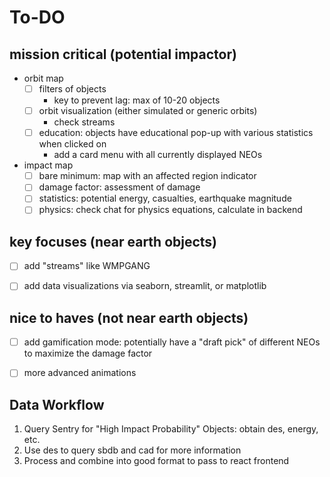 # To-DO

## mission critical (potential impactor)
- orbit map
    - [ ] filters of objects
        - key to prevent lag: max of 10-20 objects
    - [ ] orbit visualization (either simulated or generic orbits)
        - check streams
    - [ ] education: objects have educational pop-up with various statistics when clicked on
        - add a card menu with all currently displayed NEOs

- impact map
    - [ ] bare minimum: map with an affected region indicator
    - [ ] damage factor: assessment of damage
    - [ ] statistics: potential energy, casualties, earthquake magnitude
    - [ ] physics: check chat for physics equations, calculate in backend

## key focuses (near earth objects)
- [ ] add "streams" like WMPGANG
- [ ] add data visualizations via seaborn, streamlit, or matplotlib


## nice to haves (not near earth objects)
- [ ] add gamification mode: potentially have a "draft pick" of different NEOs to maximize the damage factor
- [ ] more advanced animations



## Data Workflow
1. Query Sentry for "High Impact Probability" Objects: obtain des, energy, etc.
2. Use des to query sbdb and cad for more information
3. Process and combine into good format to pass to react frontend